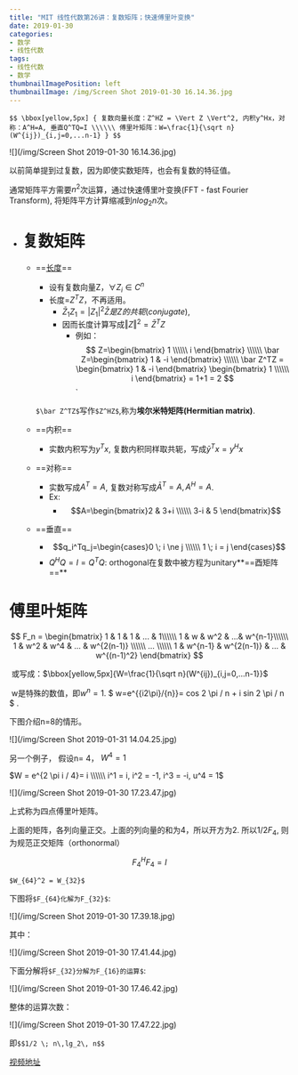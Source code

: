 ```yaml
---
title: "MIT 线性代数第26讲：复数矩阵；快速傅里叶变换"
date: 2019-01-30
categories:
- 数学
- 线性代数
tags:
- 线性代数
- 数学
thumbnailImagePosition: left
thumbnailImage: /img/Screen Shot 2019-01-30 16.14.36.jpg
---
```


`$$ \bbox[yellow,5px]
{
复数向量长度：Z^HZ = \Vert Z \Vert^2, 内积y^Hx，对称：A^H=A, 垂直Q^TQ=I \\\\\\
傅里叶矩阵：W=\frac{1}{\sqrt n}(W^{ij})_{i,j=0,...n-1}
}
$$`
<!--more-->

![](/img/Screen Shot 2019-01-30 16.14.36.jpg)



以前简单提到过复数，因为即使实数矩阵，也会有复数的特征值。

通常矩阵平方需要$n^2$次运算，通过快速傅里叶变换(FFT - fast Fourier Transform), 将矩阵平方计算缩减到$nlog_2n$次。



- # 复数矩阵

  - ==<u>长度</u>== 

    - 设有复数向量Z，$\forall Z_i \in C^n$
    - 长度=$Z^TZ$，不再适用。
      - $\bar Z_1Z_1 = \vert Z_1 \vert^2 \bar Z是Z的共轭(conjugate),$
      - 因而长度计算写成$\Vert Z \Vert^2 = \bar Z^T Z$
        - 例如：$$
    Z=\begin{bmatrix}
    1 \\\\\\
    i
    \end{bmatrix} \\\\\\
    \bar Z=\begin{bmatrix}
    1 & -i
    \end{bmatrix} \\\\\\
    \bar Z^TZ =
    \begin{bmatrix}
    1 & -i
    \end{bmatrix}
    \begin{bmatrix}
    1 \\\\\\
    i
    \end{bmatrix} = 1+1 = 2
    $$`

    `$\bar Z^TZ$`写作`$Z^HZ$`,称为**埃尔米特矩阵(Hermitian matrix)**.

  - ==内积==

     -  实数内积写为$y^Tx$, 复数内积同样取共轭，写成$\bar y^Tx=y^Hx$

  - ==对称==

     -  实数写成$A^T=A$, 复数对称写成$\bar A^T=A, A^H=A$.
     -  Ex:
        -  $$A=\begin{bmatrix}2 & 3+i \\\\\\ 3-i & 5 \end{bmatrix}$$

  - ==垂直==

     -  $$q_i^Tq_j=\begin{cases}0 \; i \ne j \\\\\\ 1 \; i = j \end{cases}$$
     -  $Q^HQ = I = Q^TQ$: orthogonal在复数中被方程为unitary**==酉矩阵==**



# 傅里叶矩阵
$$
F_n = 
\begin{bmatrix}
1 & 1   & 1 & ... &  1\\\\\\
1 & w   & w^2 & ...& w^{n-1}\\\\\\
1 & w^2 & w^4 & ... & w^{2(n-1)} \\\\\\
... \\\\\\
1 & w^{n-1} & w^{2(n-1)} & ... & w^{(n-1)^2}
\end{bmatrix}
$$



​	或写成：$\bbox[yellow,5px]{W=\frac{1}{\sqrt n}(W^{ij})_{i,j=0,...n-1}}​$

​	w是特殊的数值，即$w^n=1$. $ w=e^{{i2\pi}/{n}}= cos 2 \pi / n + i sin 2 \pi / n $ . 

下图介绍n=8的情形。

![](/img/Screen Shot 2019-01-31 14.04.25.jpg) 



另一个例子， 假设n= 4， $W^4=1$

$W = e^{2 \pi i / 4}= i \\\\\\  i^1 = i, i^2 = -1, i^3 = -i, u^4 = 1$

![](/img/Screen Shot 2019-01-30 17.23.47.jpg)

上式称为四点傅里叶矩阵。

上面的矩阵，各列向量正交。上面的列向量的和为4，所以开方为2. 所以$1/2F_4$, 则为规范正交矩阵（orthonormal）

$$F_4^HF_4 = I$$



`$W_{64}^2 = W_{32}$`

下图将`$F_{64}化解为F_{32}$`:

![](/img/Screen Shot 2019-01-30 17.39.18.jpg)

其中：

![](/img/Screen Shot 2019-01-30 17.41.44.jpg)



下面分解将`$F_{32}分解为F_{16}的运算$`:

![](/img/Screen Shot 2019-01-30 17.46.42.jpg)

整体的运算次数：

![](/img/Screen Shot 2019-01-30 17.47.22.jpg)

即`$$1/2 \; n\,lg_2\, n$$`



[视频地址](https://www.youtube.com/watch?v=M0Sa8fLOajA&feature=youtu.be)

